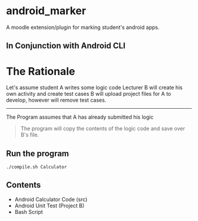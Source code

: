 # android_marker
A moodle extension/plugin for marking student's android apps.

## In Conjunction with Android CLI

# The Rationale 
Let's assume student A writes some logic code
Lecturer B will create his own activity and create test cases
B will upload project files for A to develop, however will remove test cases.
***
The Program assumes that A has already submitted his logic

> The program will copy the contents of the logic code and save over B's file.


## Run the program
`./compile.sh Calculator`

## Contents

* Android Calculator Code (src)
* Android Unit Test (Project B)
* Bash Script
